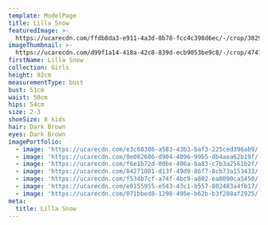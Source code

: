 ```yaml
---
template: ModelPage
title: Lilla Snow
featuredImage: >-
  https://ucarecdn.com/ffdb8da3-e911-4a3d-8b78-fcc4c398d6ec/-/crop/3829x1586/0,826/-/preview/
imageThumbnail: >-
  https://ucarecdn.com/d99f1a14-418a-42c8-839d-ecb9053be9c8/-/crop/4747x6860/714,477/-/preview/
firstName: Lilla Snow
collection: Girls
height: 92cm
measurementType: bust
bust: 51cm
waist: 50cm
hips: 54cm
size: 2-3
shoeSize: 8 kids
hair: Dark Brown
eyes: Dark Brown
imagePortfolio:
  - image: 'https://ucarecdn.com/e3c68306-a583-43b3-baf3-225ced396ab9/'
  - image: 'https://ucarecdn.com/0e082606-d904-4096-99b5-db4aea62b19f/'
  - image: 'https://ucarecdn.com/f6e1b72d-00be-406a-ba83-c7b3a2561b2f/'
  - image: 'https://ucarecdn.com/04271081-d13f-49d9-86f7-8cb73a153433/'
  - image: 'https://ucarecdn.com/f534b7cf-a74f-4bc9-a802-ea8090ca5450/'
  - image: 'https://ucarecdn.com/e0155955-e543-43c1-b557-802483a4fb17/'
  - image: 'https://ucarecdn.com/071bbed8-1298-495e-b62b-b3f288af2925/'
meta:
  title: Lilla Snow
---
```


